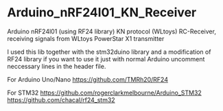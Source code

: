 # Arduino_nRF24l01_KN_Receiver
Arduino nRF24l01 (using RF24 library) KN protocol (WLtoys) RC-Receiver, receiving signals from WLtoys PowerStar X1 transmitter

I used this lib together with the stm32duino library and a modification of RF24 library if you want to use it just with normal Arduino uncomment neccessary lines in the header file.

For Arduino Uno/Nano
https://github.com/TMRh20/RF24

For STM32
https://github.com/rogerclarkmelbourne/Arduino_STM32
https://github.com/chacal/rf24_stm32
